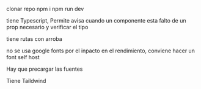 
clonar repo
npm i 
npm run dev

tiene Typescript, 
Permite avisa cuando un componente esta falto de un prop necesario y verificar el tipo

tiene rutas con arroba


no se usa google fonts por el inpacto en el rendimiento, conviene hacer un font self host

Hay que precargar las fuentes

Tiene Taildwind

